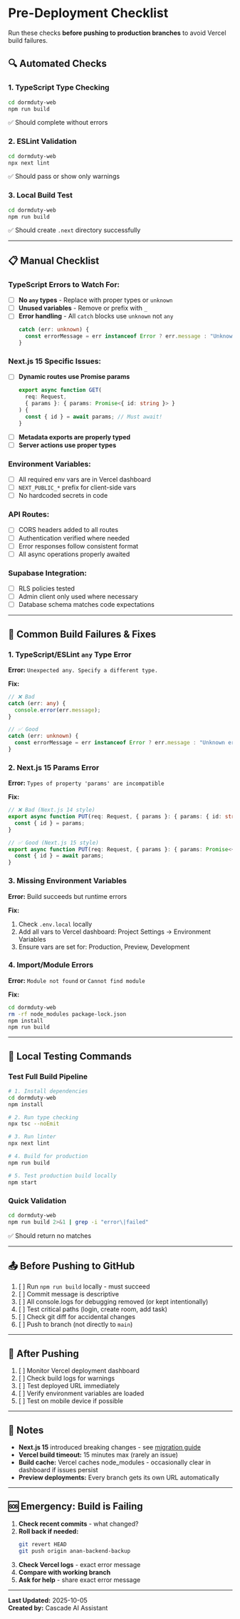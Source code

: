 # Pre-Deployment Checklist

Run these checks **before pushing to production branches** to avoid Vercel build failures.

## 🔍 Automated Checks

### 1. TypeScript Type Checking
```bash
cd dormduty-web
npm run build
```
✅ Should complete without errors

### 2. ESLint Validation
```bash
cd dormduty-web
npx next lint
```
✅ Should pass or show only warnings

### 3. Local Build Test
```bash
cd dormduty-web
npm run build
```
✅ Should create `.next` directory successfully

---

## 📋 Manual Checklist

### TypeScript Errors to Watch For:
- [ ] **No `any` types** - Replace with proper types or `unknown`
- [ ] **Unused variables** - Remove or prefix with `_`
- [ ] **Error handling** - All `catch` blocks use `unknown` not `any`
  ```typescript
  catch (err: unknown) {
    const errorMessage = err instanceof Error ? err.message : "Unknown error";
  }
  ```

### Next.js 15 Specific Issues:
- [ ] **Dynamic routes use Promise params**
  ```typescript
  export async function GET(
    req: Request,
    { params }: { params: Promise<{ id: string }> }
  ) {
    const { id } = await params; // Must await!
  }
  ```
- [ ] **Metadata exports are properly typed**
- [ ] **Server actions use proper types**

### Environment Variables:
- [ ] All required env vars are in Vercel dashboard
- [ ] `NEXT_PUBLIC_*` prefix for client-side vars
- [ ] No hardcoded secrets in code

### API Routes:
- [ ] CORS headers added to all routes
- [ ] Authentication verified where needed
- [ ] Error responses follow consistent format
- [ ] All async operations properly awaited

### Supabase Integration:
- [ ] RLS policies tested
- [ ] Admin client only used where necessary
- [ ] Database schema matches code expectations

---

## 🚨 Common Build Failures & Fixes

### 1. TypeScript/ESLint `any` Type Error
**Error:** `Unexpected any. Specify a different type.`

**Fix:**
```typescript
// ❌ Bad
catch (err: any) { 
  console.error(err.message);
}

// ✅ Good
catch (err: unknown) {
  const errorMessage = err instanceof Error ? err.message : "Unknown error";
}
```

### 2. Next.js 15 Params Error
**Error:** `Types of property 'params' are incompatible`

**Fix:**
```typescript
// ❌ Bad (Next.js 14 style)
export async function PUT(req: Request, { params }: { params: { id: string } }) {
  const { id } = params;
}

// ✅ Good (Next.js 15 style)
export async function PUT(req: Request, { params }: { params: Promise<{ id: string }> }) {
  const { id } = await params;
}
```

### 3. Missing Environment Variables
**Error:** Build succeeds but runtime errors

**Fix:**
1. Check `.env.local` locally
2. Add all vars to Vercel dashboard: Project Settings → Environment Variables
3. Ensure vars are set for: Production, Preview, Development

### 4. Import/Module Errors
**Error:** `Module not found` or `Cannot find module`

**Fix:**
```bash
cd dormduty-web
rm -rf node_modules package-lock.json
npm install
npm run build
```

---

## 🧪 Local Testing Commands

### Test Full Build Pipeline
```bash
# 1. Install dependencies
cd dormduty-web
npm install

# 2. Run type checking
npx tsc --noEmit

# 3. Run linter
npx next lint

# 4. Build for production
npm run build

# 5. Test production build locally
npm start
```

### Quick Validation
```bash
cd dormduty-web
npm run build 2>&1 | grep -i "error\|failed"
```
✅ Should return no matches

---

## 📤 Before Pushing to GitHub

1. [ ] Run `npm run build` locally - must succeed
2. [ ] Commit message is descriptive
3. [ ] All console.logs for debugging removed (or kept intentionally)
4. [ ] Test critical paths (login, create room, add task)
5. [ ] Check git diff for accidental changes
6. [ ] Push to branch (not directly to `main`)

---

## 🚀 After Pushing

1. [ ] Monitor Vercel deployment dashboard
2. [ ] Check build logs for warnings
3. [ ] Test deployed URL immediately
4. [ ] Verify environment variables are loaded
5. [ ] Test on mobile device if possible

---

## 📝 Notes

- **Next.js 15** introduced breaking changes - see [migration guide](https://nextjs.org/docs/app/building-your-application/upgrading/version-15)
- **Vercel build timeout:** 15 minutes max (rarely an issue)
- **Build cache:** Vercel caches node_modules - occasionally clear in dashboard if issues persist
- **Preview deployments:** Every branch gets its own URL automatically

---

## 🆘 Emergency: Build is Failing

1. **Check recent commits** - what changed?
2. **Roll back if needed:**
   ```bash
   git revert HEAD
   git push origin anan-backend-backup
   ```
3. **Check Vercel logs** - exact error message
4. **Compare with working branch**
5. **Ask for help** - share exact error message

---

**Last Updated:** 2025-10-05  
**Created by:** Cascade AI Assistant
